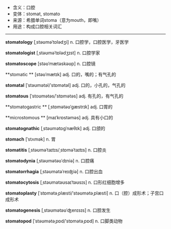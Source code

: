 - <span class="definition">含义：口腔</span>
- <span class="definition">变体：stomat, stomato</span>
- <span class="definition">来源：希腊单词stoma（意为mouth，即嘴）</span>
- <span class="definition">用途：构成口腔相关词汇</span>


---


<span class="vocabulary">**stomatology**</span> [ˌstəʊməˈtɒlədʒi] n. 口腔学，口腔医学，牙医学

<span class="vocabulary">**stomatologist**</span> [ˌstəʊməˈtɒlədʒɪst] n. 口腔学家

<span class="vocabulary">**stomatoscope**</span> [stəʊˈmætəskəʊp] n. 口腔镜

<span class="vocabulary">**stomatic **</span> [stəʊˈmætɪk] adj. 口的，嘴的；有气孔的

<span class="vocabulary">**stomatal**</span> [ˈstəʊmətəl/ˈstɒmətəl] adj. 口的，小孔的，气孔的

<span class="vocabulary">**stomatous**</span> [ˈstoʊmətəs/ˈstɒmətəs] adj. 有孔的，有气孔的

<span class="vocabulary">**stomatogastric **</span> [ˌstɒmətəʊˈɡæstrɪk] adj. 口胃的

<span class="vocabulary">**microstomous **</span> [maɪˈkrɒstəməs] adj. 具有小口的

<span class="vocabulary">**stomatognathic**</span> [ˌstəʊmətɒgˈnæθɪk] adj. 口颌的

<span class="vocabulary">**stomach**</span> [ˈstʌmək] n. 胃

<span class="vocabulary">**stomatitis**</span> [ˌstəʊməˈtaɪtɪs/ˌstɒməˈtaɪtɪs] n. 口腔炎

<span class="vocabulary">**stomatodynia**</span> [ˌstəʊmətəʊˈdɪniə] n. 口腔痛

<span class="vocabulary">**stomatorrhagia**</span> [ˌstəʊmətəˈreɪʤiə] n. 口腔出血

<span class="vocabulary">**stomatocytosis**</span> [ˌstəʊmətəʊsaɪˈtəʊsɪs] n. 口形红细胞增多

<span class="vocabulary">**stomatoplasty**</span> [ˈstɒmətəˌplæsti/ˈstəʊmətəˌplæsti] n. 口（腔）成形术；子宫口成形术 

<span class="vocabulary">**stomatogenesis**</span> [ˌstəʊmətəʊˈʤenɪsɪs] n. 口腔发生

<span class="vocabulary">**stomatopod**</span> [ˈstəʊmətəˌpɒd/ˈstɒmətəˌpɒd] n. 口脚类动物
